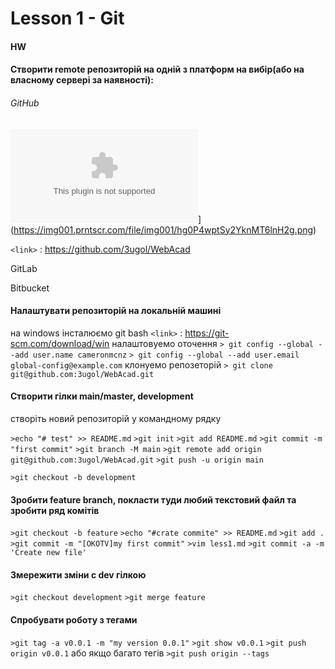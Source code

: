 # Lesson 1 - Git

#### HW

#### Створити remote репозиторій на одній з платформ на вибір(або на власному сервері за наявності):

###### GitHub

![](githab.com)](https://img001.prntscr.com/file/img001/hg0P4wptSy2YknMT6lnH2g.png)

`<link>` : <https://github.com/3ugol/WebAcad>

GitLab

Bitbucket

#### Налаштувати репозиторій на локальній машині

на windows
інсталюємо git bash `<link>` : <https://git-scm.com/download/win>
налаштовуемо оточення
`> git config --global --add user.name cameronmcnz`
`> git config --global --add user.email global-config@example.com`
клонуемо репозеторій
`> git clone git@github.com:3ugol/WebAcad.git`
#### Створити гілки main/master, development
створіть новий репозиторій у командному рядку

`>echo "# test" >> README.md`
`>git init`
`>git add README.md`
`>git commit -m "first commit"`
`>git branch -M main`
`>git remote add origin git@github.com:3ugol/WebAcad.git`
`>git push -u origin main`

`>git checkout -b development`

#### Зробити feature branch, покласти туди любий текстовий файл та зробити ряд комітів
`>git checkout -b feature`
`>echo "#crate commite" >> README.md`
`>git add .`
`>git commit -m "[OKOTV]my first commit"`
`>vim less1.md`
`>git commit -a -m 'Create new file'`
#### Змережити зміни с dev гілкою
`>git checkout development`
`>git merge feature`
#### Спробувати роботу з тегами
`>git tag -a v0.0.1 -m "my version 0.0.1"`
`>git show v0.0.1`
`>git push origin v0.0.1`
або якщо багато тегів
`>git push origin --tags`
